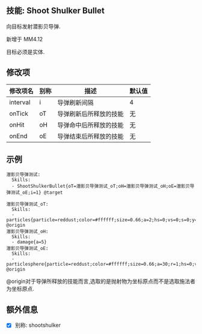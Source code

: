 技能: Shoot Shulker Bullet
--------------------------

向目标发射潜影贝导弹.

新增于 MM4.12

目标必须是实体.

修改项
----------

| 修改项名 | 别称    | 描述                                                                                                    | 默认值 |
|-----------|------------|----------------------------------------------------------------------------------------------------------------|---------------|
| interval  | i       | 导弹刷新间隔     | 4             |
| onTick    | oT      | 导弹刷新后所释放的技能  | 无          |
| onHit     | oH      | 导弹命中后所释放的技能 | 无 |
| onEnd     | oE      | 导弹结束后所释放的技能 | 无          |

示例
--------

```
潜影贝导弹测试:
  Skills:
  - ShootShulkerBullet{oT=潜影贝导弹测试_oT;oH=潜影贝导弹测试_oH;oE=潜影贝导弹测试_oE;i=1} @target
  
潜影贝导弹测试_oT:
  Skills:
  - particles{particle=reddust;color=#ffffff;size=0.66;a=2;hs=0;vs=0;s=0;y=0} @origin
潜影贝导弹测试_oH:
  Skills:
  - damage{a=5}
潜影贝导弹测试_oE:
  Skills:
  - particlesphere{particle=reddust;color=#ffffff;size=0.66;a=30;r=1;hs=0;vs=0;s=0;y=0} @origin
```

@origin对于导弹所释放的技能而言,选取的是抛射物为坐标原点而不是选取施法者为坐标原点.

额外信息
---

- [x] 别称: shootshulker